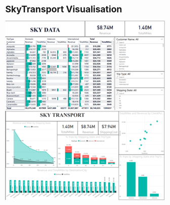 # SkyTransport Visualisation
![alt text](https://github.com/abhisheksoni-iitb/Business-Analytics/blob/main/SkyTransport%20Visualisation/image.png)
![alt text](https://github.com/abhisheksoni-iitb/Business-Analytics/blob/main/SkyTransport%20Visualisation/image2.png)
